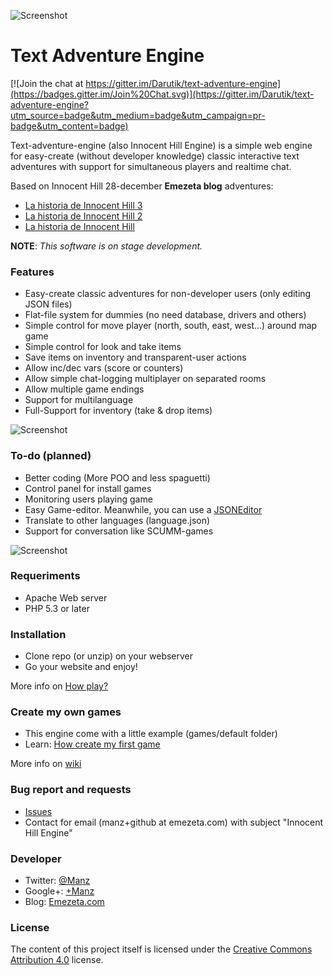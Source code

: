 ![Screenshot](https://raw.github.com/ManzDev/text-adventure-engine/master/docs/text-adventure.gif)

# Text Adventure Engine

[![Join the chat at https://gitter.im/Darutik/text-adventure-engine](https://badges.gitter.im/Join%20Chat.svg)](https://gitter.im/Darutik/text-adventure-engine?utm_source=badge&utm_medium=badge&utm_campaign=pr-badge&utm_content=badge)

Text-adventure-engine (also Innocent Hill Engine) is a simple web engine for easy-create (without developer knowledge) classic interactive text adventures with support for simultaneous players and realtime chat.

Based on Innocent Hill 28-december **Emezeta blog** adventures:
- [La historia de Innocent Hill 3](http://www.emezeta.com/articulos/la-historia-de-innocent-hill-2011)
- [La historia de Innocent Hill 2](http://www.emezeta.com/articulos/la-historia-de-innocent-hill-2)
- [La historia de Innocent Hill](http://www.emezeta.com/articulos/la-historia-de-innocent-hill)

**NOTE**: *This software is on stage development.*

### Features

- Easy-create classic adventures for non-developer users (only editing JSON files)
- Flat-file system for dummies (no need database, drivers and others)
- Simple control for move player (north, south, east, west...) around map game
- Simple control for look and take items
- Save items on inventory and transparent-user actions
- Allow inc/dec vars (score or counters)
- Allow simple chat-logging multiplayer on separated rooms
- Allow multiple game endings
- Support for multilanguage
- Full-Support for inventory (take & drop items)

![Screenshot](https://raw.github.com/ManzDev/text-adventure-engine/master/docs/items.gif)

### To-do (planned)

- Better coding (More POO and less spaguetti)
- Control panel for install games
- Monitoring users playing game
- Easy Game-editor. Meanwhile, you can use a [JSONEditor](https://github.com/josdejong/jsoneditor/)
- Translate to other languages (language.json)
- Support for conversation like SCUMM-games

![Screenshot](https://raw.github.com/ManzDev/text-adventure-engine/master/docs/talking.gif)

### Requeriments

- Apache Web server
- PHP 5.3 or later

### Installation

- Clone repo (or unzip) on your webserver
- Go your website and enjoy!

More info on [How play?](https://github.com/ManzDev/text-adventure-engine/wiki/How-play-game)

### Create my own games

- This engine come with a little example (games/default folder)
- Learn: [How create my first game](https://github.com/ManzDev/text-adventure-engine/wiki/Create-my-first-game)
 
More info on [wiki](https://github.com/ManzDev/text-adventure-engine/wiki)

### Bug report and requests

- [Issues](https://github.com/ManzDev/text-adventure-engine/issues)
- Contact for email (manz+github at emezeta.com) with subject "Innocent Hill Engine"

### Developer

- Twitter: [@Manz](http://twitter.com/Manz)
- Google+: [+Manz](https://plus.google.com/+JoseRomanHernandezMartin)
- Blog: [Emezeta.com](http://www.emezeta.com/)

### License

The content of this project itself is licensed under the [Creative Commons Attribution 4.0](http://creativecommons.org/licenses/by-nc-sa/4.0/) license.